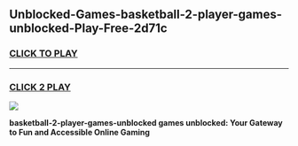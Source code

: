 
## Unblocked-Games-basketball-2-player-games-unblocked-Play-Free-2d71c
<h3>
<a href="https://premium76.site?title=basketball-2-player-games-unblocked&ref=19M">CLICK TO PLAY</a></h3>
<hr>

<h3>
<a href="https://premium76.site?title=basketball-2-player-games-unblocked&ref=19M">CLICK 2 PLAY</a>
  
</h3>

<a href="https://premium76.site?title=basketball-2-player-games-unblocked&ref=19M"><img src="https://clearcache.store/games.png"></a>


**basketball-2-player-games-unblocked games unblocked: Your Gateway to Fun and Accessible Online Gaming**
